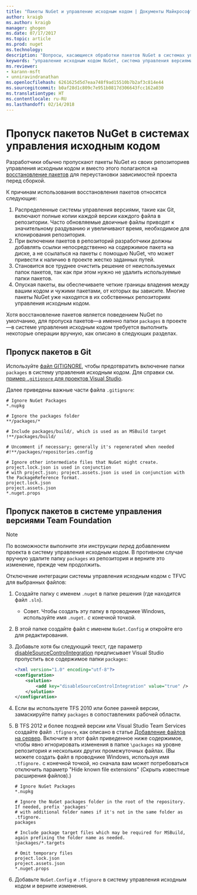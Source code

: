 ```yaml
---
title: "Пакеты NuGet и управление исходным кодом | Документы Майкрософт"
author: kraigb
ms.author: kraigb
manager: ghogen
ms.date: 07/17/2017
ms.topic: article
ms.prod: nuget
ms.technology: 
description: "Вопросы, касающиеся обработки пакетов NuGet в системах управления версиями и исходным кодом, а также пропуска пакетов с TFVC и GIT."
keywords: "управление исходным кодом NuGet, система управления версиями NuGet, NuGet и GIT, NuGet и TFS, NuGet и TFVC, пропуск пакетов, репозитории для управления исходным кодом, репозитории для управления версиями"
ms.reviewer:
- karann-msft
- unniravindranathan
ms.openlocfilehash: 6261625d5d7eaa748f9ad15510b7b2af3c814e44
ms.sourcegitcommit: b0af28d1c809c7e951b0817d306643fcc162a030
ms.translationtype: HT
ms.contentlocale: ru-RU
ms.lasthandoff: 02/14/2018
---
```

# <a name="omitting-nuget-packages-in-source-control-systems"></a>Пропуск пакетов NuGet в системах управления исходным кодом

Разработчики обычно пропускают пакеты NuGet из своих репозиториев управления исходным кодом и вместо этого полагаются на [восстановление пакетов](../consume-packages/package-restore.md) для переустановки зависимостей проекта перед сборкой.

К причинам использования восстановления пакетов относятся следующие:

1. Распределенные системы управления версиями, такие как Git, включают полные копии каждой версии каждого файла в репозитории. Часто обновляемые двоичные файлы приводят к значительному раздуванию и увеличивают время, необходимое для клонирования репозитория.
1. При включении пакетов в репозиторий разработчики должны добавлять ссылки непосредственно на содержимое пакета на диске, а не ссылаться на пакеты с помощью NuGet, что может привести к наличию в проекте жестко заданных путей.
1. Становится все труднее очистить решение от неиспользуемых папок пакетов, так как при этом нужно не удалить используемые папки пакетов.
1. Опуская пакеты, вы обеспечиваете четкие границы владения между вашим кодом и чужими пакетами, от которых вы зависите. Многие пакеты NuGet уже находятся в их собственных репозиториях управления исходным кодом.

Хотя восстановление пакетов является поведением NuGet по умолчанию, для пропуска пакетов&mdash;а именно папки `packages` в проекте&mdash;в системе управления исходным кодом требуется выполнить некоторые операции вручную, как описано в следующих разделах.

## <a name="omitting-packages-with-git"></a>Пропуск пакетов в Git

Используйте [файл GITIGNORE](https://git-scm.com/docs/gitignore), чтобы предотвратить включение папки `packages` в систему управления исходным кодом. Для справки см. [пример `.gitignore` для проектов Visual Studio](https://github.com/github/gitignore/blob/master/VisualStudio.gitignore).

Далее приведены важные части файла `.gitignore`:

```gitignore
# Ignore NuGet Packages
*.nupkg

# Ignore the packages folder
**/packages/*

# Include packages/build/, which is used as an MSBuild target
!**/packages/build/

# Uncomment if necessary; generally it's regenerated when needed
#!**/packages/repositories.config

# Ignore other intermediate files that NuGet might create. project.lock.json is used in conjunction
# with project.json; project.assets.json is used in conjunction with the PackageReference format.
project.lock.json
project.assets.json
*.nuget.props
```

## <a name="omitting-packages-with-team-foundation-version-control"></a>Пропуск пакетов в системе управления версиями Team Foundation

> [!Note]
> По возможности выполните эти инструкции *перед* добавлением проекта в систему управления исходным кодом. В противном случае вручную удалите папку `packages` из репозитория и верните это изменение, прежде чем продолжить.

Отключение интеграции системы управления исходным кодом с TFVC для выбранных файлов:

1. Создайте папку с именем `.nuget` в папке решения (где находится файл `.sln`).
    - Совет. Чтобы создать эту папку в проводнике Windows, используйте имя `.nuget.` *с* конечной точкой.

1. В этой папке создайте файл с именем `NuGet.Config` и откройте его для редактирования.

1. Добавьте хотя бы следующий текст, где параметр [disableSourceControlIntegration](../reference/nuget-config-file.md#solution-section) предписывает Visual Studio пропустить все содержимое папки `packages`:

   ```xml
   <?xml version="1.0" encoding="utf-8"?>
   <configuration>
       <solution>
           <add key="disableSourceControlIntegration" value="true" />
       </solution>
   </configuration>
   ```

1. Если вы используете TFS 2010 или более ранней версии, замаскируйте папку `packages` в сопоставлениях рабочей области.

1. В TFS 2012 и более поздней версии или Visual Studio Team Services создайте файл `.tfignore`, как описано в статье [Добавление файлов на сервер](https://www.visualstudio.com/en-us/docs/tfvc/add-files-server#tfignore). Включите в этот файл приведенное ниже содержимое, чтобы явно игнорировать изменения в папке `\packages` на уровне репозитория и нескольких других промежуточных файлах. (Вы можете создать файл в проводнике Windows, используя имя `.tfignore.` с конечной точкой, но сначала вам может потребоваться отключить параметр "Hide known file extensions" (Скрыть известные расширения файлов).)

   ```cli
   # Ignore NuGet Packages
   *.nupkg

   # Ignore the NuGet packages folder in the root of the repository. If needed, prefix 'packages'
   # with additional folder names if it's not in the same folder as .tfignore.   
   packages

   # Include package target files which may be required for MSBuild, again prefixing the folder name as needed.
   !packages/*.targets

   # Omit temporary files
   project.lock.json
   project.assets.json
   *.nuget.props
   ```

1. Добавьте `NuGet.Config` и `.tfignore` в систему управления исходным кодом и верните изменения.
